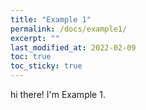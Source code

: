 ```yaml
---
title: "Example 1"
permalink: /docs/example1/
excerpt: ""
last_modified_at: 2022-02-09
toc: true
toc_sticky: true
---
```


hi there! I'm Example 1.